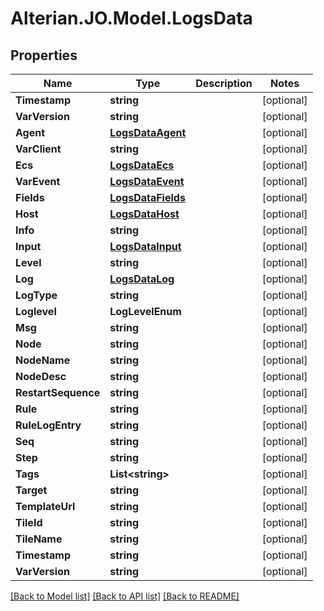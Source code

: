 # Alterian.JO.Model.LogsData

## Properties

Name | Type | Description | Notes
------------ | ------------- | ------------- | -------------
**Timestamp** | **string** |  | [optional] 
**VarVersion** | **string** |  | [optional] 
**Agent** | [**LogsDataAgent**](LogsDataAgent.md) |  | [optional] 
**VarClient** | **string** |  | [optional] 
**Ecs** | [**LogsDataEcs**](LogsDataEcs.md) |  | [optional] 
**VarEvent** | [**LogsDataEvent**](LogsDataEvent.md) |  | [optional] 
**Fields** | [**LogsDataFields**](LogsDataFields.md) |  | [optional] 
**Host** | [**LogsDataHost**](LogsDataHost.md) |  | [optional] 
**Info** | **string** |  | [optional] 
**Input** | [**LogsDataInput**](LogsDataInput.md) |  | [optional] 
**Level** | **string** |  | [optional] 
**Log** | [**LogsDataLog**](LogsDataLog.md) |  | [optional] 
**LogType** | **string** |  | [optional] 
**Loglevel** | **LogLevelEnum** |  | [optional] 
**Msg** | **string** |  | [optional] 
**Node** | **string** |  | [optional] 
**NodeName** | **string** |  | [optional] 
**NodeDesc** | **string** |  | [optional] 
**RestartSequence** | **string** |  | [optional] 
**Rule** | **string** |  | [optional] 
**RuleLogEntry** | **string** |  | [optional] 
**Seq** | **string** |  | [optional] 
**Step** | **string** |  | [optional] 
**Tags** | **List&lt;string&gt;** |  | [optional] 
**Target** | **string** |  | [optional] 
**TemplateUrl** | **string** |  | [optional] 
**TileId** | **string** |  | [optional] 
**TileName** | **string** |  | [optional] 
**Timestamp** | **string** |  | [optional] 
**VarVersion** | **string** |  | [optional] 

[[Back to Model list]](../README.md#documentation-for-models) [[Back to API list]](../README.md#documentation-for-api-endpoints) [[Back to README]](../README.md)

